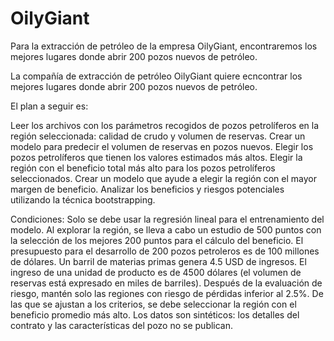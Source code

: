# OilyGiant
Para la extracción de petróleo de la empresa OilyGiant, encontraremos los mejores lugares donde abrir 200 pozos nuevos de petróleo.

La compañía de extracción de petróleo OilyGiant quiere ecncontrar los mejores lugares donde abrir 200 pozos nuevos de petróleo.

El plan a seguir es:

Leer los archivos con los parámetros recogidos de pozos petrolíferos en la región seleccionada: calidad de crudo y volumen de reservas.
Crear un modelo para predecir el volumen de reservas en pozos nuevos.
Elegir los pozos petrolíferos que tienen los valores estimados más altos.
Elegir la región con el beneficio total más alto para los pozos petrolíferos seleccionados.
Crear un modelo que ayude a elegir la región con el mayor margen de beneficio. Analizar los beneficios y riesgos potenciales utilizando la técnica bootstrapping.

Condiciones:
Solo se debe usar la regresión lineal para el entrenamiento del modelo.
Al explorar la región, se lleva a cabo un estudio de 500 puntos con la selección de los mejores 200 puntos para el cálculo del beneficio.
El presupuesto para el desarrollo de 200 pozos petroleros es de 100 millones de dólares.
Un barril de materias primas genera 4.5 USD de ingresos. El ingreso de una unidad de producto es de 4500 dólares (el volumen de reservas está expresado en miles de barriles).
Después de la evaluación de riesgo, mantén solo las regiones con riesgo de pérdidas inferior al 2.5%. De las que se ajustan a los criterios, se debe seleccionar la región con el beneficio promedio más alto.
Los datos son sintéticos: los detalles del contrato y las características del pozo no se publican.

